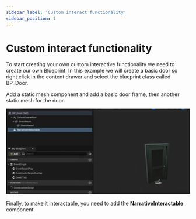 ```yaml
---
sidebar_label: 'Custom interact functionality'
sidebar_position: 1
---
```


# Custom interact functionality

To start creating your own custom interactive functionality we need to create our own Blueprint. In this example we will create a basic door so right click in the content drawer and select the blueprint class called BP_Door.

Add a static mesh component and add a basic door frame, then another static mesh for the door.

![custom-interact-functionlaity.jpg](/img/interaction/custom-interact-functionlaity.jpg)

Finally, to make it interactable, you need to add the **NarrativeInteractable** component.